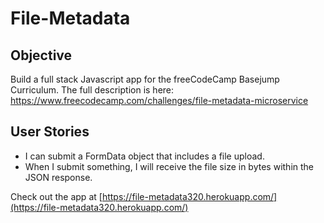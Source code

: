 # File-Metadata

Objective 
------

Build a full stack Javascript app for the freeCodeCamp Basejump Curriculum. 
The full description is here: https://www.freecodecamp.com/challenges/file-metadata-microservice

User Stories
------

* I can submit a FormData object that includes a file upload.
* When I submit something, I will receive the file size in bytes within the JSON response.

Check out the app at [https://file-metadata320.herokuapp.com/](https://file-metadata320.herokuapp.com/)